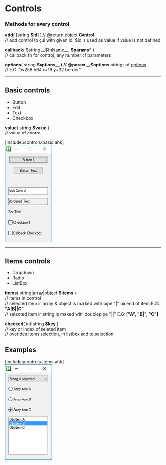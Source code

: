 # Controls

### Methods for every control
__add__( [string __$id__] ) // @return object __Control__  
	// add control to gui with given id, $id is used as value if value is not defined  

__callback__( $string __$fnName__, __$params__* )  
	// callback fn for control, any number of parameters  

__options__( string __$options__ )  
	// @param __$options__ strings of [options](https://autohotkey.com/docs/commands/Gui.htm#Controls_Uncommon_Styles_and_Options)  
	// E.G: "w256 h64 x+16 y+32 border"  

------------------------------------------------------------------------------------------------------------------------------------

## Basic controls

* Button
* Edit
* Text
* Checkbox

__value__( string __$value__ )  
// value of control  

[include:\controls-basic.ahk]  
![alt text](https://github.com/vilbur/ahk-vilgui/blob/master/Documentation/controls/controls-basic/controls-basic.jpeg?raw=true)  

------------------------------------------------------------------------------------------------------------------------------------

## Items controls

* Dropdown
* Radio
* ListBox

__items__( string|array|object __$items__ )  
    // items in control  
    // selected item in array & object is marked with pipe "|" on end of item E.G: __"A|B||C"__  
    // selected item in string is maked with doublepipe "||"  E.G: __["A", "B|", "C"]__  

__checked__( int|string __$key__ )  
    // key or index of seleted item  
    // overides items selection, in listbox add to selection  

## Examples

[include:\controls-items.ahk]  
![alt text](https://github.com/vilbur/ahk-vilgui/blob/master/Documentation/controls/controls-basic/controls-items.jpeg?raw=true)  


  